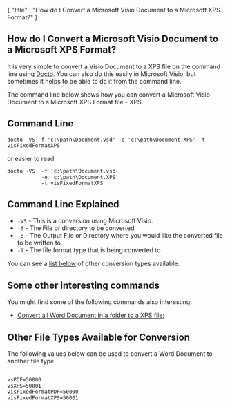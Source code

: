 {
    "title" : "How do I Convert a Microsoft Visio Document to a Microsoft XPS Format?" 
}

How do I Convert a Microsoft Visio Document to a Microsoft XPS Format?         
-

It is very simple to convert a Visio Document to a XPS file on the command line using [Docto](https://github.com/tobya/docto). You can also do this easily in Microsoft Visio, but sometimes it helps to be able to do it from the command line.  

The command line below shows how you can convert a Microsoft Visio Document to a Microsoft XPS Format file - XPS.

Command Line 
-

 ````
 docto -VS -f 'c:\path\Document.vsd' -o 'c:\path\Document.XPS' -t visFixedFormatXPS 
 ````
 or easier to read
 ````
 docto -VS  -f 'c:\path\Document.vsd' 
            -o 'c:\path\Document.XPS' 
            -t visFixedFormatXPS
 ````

Command Line Explained 
-

 - `-VS` -  This is a conversion using Microsoft Visio.  
 - `-f` -  The File or directory to be converted 
 - `-o` -  The Output File or Directory where you would like the converted file to be written to.
 - `-T` -  The file format type that is being converted to


You can see a [list below](#OtherTypes) of other conversion types available.

Some other interesting commands
-

You might find some of the following commands also interesting.

- [Convert all Word Document in a folder to a XPS file](ConvertDirDocToFileXPS.md);

<a name="OtherTypes">Other File Types Available for Conversion</a>
-

The following values below can be used to convert a Word Document to another file type.


````

vsPDF=50000
vsXPS=50001
visFixedFormatPDF=50000
visFixedFormatXPS=50001


````


    

